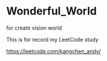 # Wonderful_World
for create vision world


This is for record my LeetCode study


https://leetcode.com/kangchen_andy/
